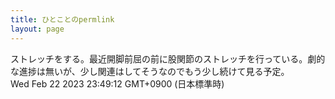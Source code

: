 ```yaml
---
title: ひとことのpermlink
layout: page
---
```

<div class="box" dt="1677077352148">
  ストレッチをする。最近開脚前屈の前に股関節のストレッチを行っている。劇的な進捗は無いが、少し関連はしてそうなのでもう少し続けて見る予定。
  <div class="content is-small">Wed Feb 22 2023 23:49:12 GMT+0900 (日本標準時)</div>
</div>